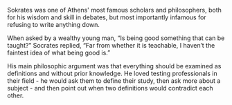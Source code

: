 Sokrates was one of Athens' most famous scholars and philosophers, both for his wisdom and skill in debates, but most importantly infamous for refusing to write anything down.

When asked by a wealthy young man, “Is being good something that can be taught?” Socrates replied, “Far from whether it is teachable, I haven’t the faintest idea of what being good is.”

His main philosophic argument was that everything should be examined as definitions and without prior knowledge.
He loved testing professionals in their field - he would ask them to define their study, then ask more about a subject - and then point out when two definitions would contradict each other.


